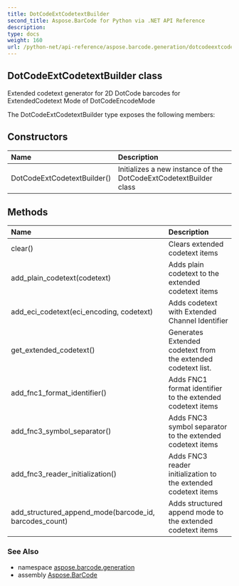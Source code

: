 ```yaml
---
title: DotCodeExtCodetextBuilder
second_title: Aspose.BarCode for Python via .NET API Reference
description: 
type: docs
weight: 160
url: /python-net/api-reference/aspose.barcode.generation/dotcodeextcodetextbuilder/
---
```


## DotCodeExtCodetextBuilder class

Extended codetext generator for 2D DotCode barcodes for ExtendedCodetext Mode of DotCodeEncodeMode

The DotCodeExtCodetextBuilder type exposes the following members:
## Constructors
| Name | Description |
| :- | :- |
|DotCodeExtCodetextBuilder()|Initializes a new instance of the DotCodeExtCodetextBuilder class|
## Methods
| Name | Description |
| :- | :- |
|clear()|Clears extended codetext items|
|add_plain_codetext(codetext)|Adds plain codetext to the extended codetext items|
|add_eci_codetext(eci_encoding, codetext)|Adds codetext with Extended Channel Identifier|
|get_extended_codetext()|Generates Extended codetext from the extended codetext list.|
|add_fnc1_format_identifier()|Adds FNC1 format identifier to the extended codetext items|
|add_fnc3_symbol_separator()|Adds FNC3 symbol separator to the extended codetext items|
|add_fnc3_reader_initialization()|Adds FNC3 reader initialization to the extended codetext items|
|add_structured_append_mode(barcode_id, barcodes_count)|Adds structured append mode to the extended codetext items|

### See Also

* namespace [aspose.barcode.generation](/barcode/python-net/api-reference/aspose.barcode.generation/)
* assembly [Aspose.BarCode](/barcode/python-net/api-reference/)

